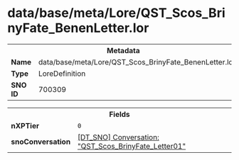 <h1>data/base/meta/Lore/QST_Scos_BrinyFate_BenenLetter.lor</h1><table><tr><th colspan="100%">Metadata</th></tr><tr><td><b>Name</b></td><td>data/base/meta/Lore/QST_Scos_BrinyFate_BenenLetter.lor</td></tr><tr><td><b>Type</b></td><td>LoreDefinition</td></tr><tr><td><b>SNO ID</b></td><td>700309</td></tr></table>

<table><tr><th colspan="100%">Fields</th></tr><tr><td><b>nXPTier</b></td><td><code>0</code></td></tr><tr><td><b>snoConversation</b></td><td><a href="..\Conversation\QST_Scos_BrinyFate_Letter01.cnv.md">[DT_SNO] Conversation: "QST_Scos_BrinyFate_Letter01"</a></td></tr></table>

